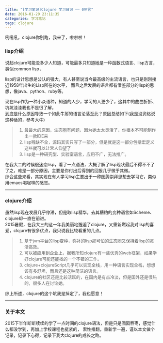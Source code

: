 ```yaml
---
title: "[学习笔记]Clojure 学习日记 —— 0序言"
date: 2016-01-20 23:11:35
categories: 学习笔记
tags: clojure
---
```

吼吼吼，clojure你别跑，我来了，啦啦啦！

<!--more-->

### lisp介绍

说起clojure可能没多少人知道，可能最多只知道她是一种函数式语言、lisp方言，类似common lisp，  

lisp的设计思想是公认的强大，有人甚至说当今最高级的主流语言，也只是刚刚接近1958年出生的Lisp所在的水平，
而且之后发展的语言都有借鉴部分的lisp的思想，像java、python、ruby等。 

现在lisp作为一种小众语种，知道的人少，学习的人更少了，这其中的曲曲折折、坑坑洼洼我也不是很了解，  
到底是什么原因导致一个如此牛掰的语言沦落至此？原因总结如下(我是没资格说这种话的，参考大牛)  

> 1. 最最大的原因，生态圈有问题，因为她太太灵活了，你根本不可能制作出一款IDE来
> 2. lisp残缺不全，源码其实只写了一部分，但是就是这一部分包括宏定义这些就可以让常人仰望了
> 3. lisp是一种研究型、实验室语言，应用不广，无法推广。

在我大二的时候很迷恋lisp，看了一点语法，大概了解了lisp现状最后不得不不了了之，难是一部分原因，主要是你付出后得到的回报几乎微乎其微。  
综合这些来看，其实现在有人学习lisp主要出于一种图腾崇拜思想去学习它，类似用emacs喝咖啡的感觉。  

***

### clojure介绍

虽然lisp现在发展几乎停滞，但是取lisp精华，去其糟粕的变种语言如Scheme、clojure却一直在前进。  
2015暑假，在我大三的这一年我美丽地邂逅了clojure，又重新燃起我对lisp的喜爱，clojure有很多优点，我只说我比较看重的几点。  

> 1. 基于jvm平台的lisp变种，弥补的lisp那可怕的生态圈又保持着lisp的灵活高效。  
> 2. 可以被应用到企业上，据我所知clojure有一些优秀的web框架，如果学好clojure可能还能找的一个不错的工作。  
> 3. clojure+clojureScript几乎可以实现全栈，用一种语言实现全栈，想想该有多舒坦，而且还是这种简洁的语言。  
> 4. clojure的社区还是比较活跃的，在国内是有点冷淡，但是国外还是很热的，很多人在讨论她。

综上所述，clojure的这个坑我是掉定了，我也愿意！  

***

### 关于本文

2015下半年断断续续的学了一点时间的clojure语法，但是只是囫囵吞枣，感觉什么都没学到，再加上学校课程也挺紧的，
索性推翻，重新学一遍，谨以本文做个记录，记录下心得，记录下我大clojure的成长之路。
